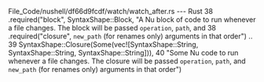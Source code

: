 File_Code/nushell/df66d9fcdf/watch/watch_after.rs --- Rust
38             .required("block", SyntaxShape::Block, "A Nu block of code to run whenever a file changes. The block will be passed `operation`, `path`, and  38             .required("closure",
   `new_path` (for renames only) arguments in that order")                                                                                                   .. 
                                                                                                                                                             39             SyntaxShape::Closure(Some(vec![SyntaxShape::String, SyntaxShape::String, SyntaxShape::String])),
                                                                                                                                                             40                 "Some Nu code to run whenever a file changes. The closure will be passed `operation`, `path`, and `new_path` (for renames only) arguments
                                                                                                                                                                 in that order")

